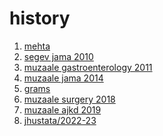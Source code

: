 # history

1. [mehta](https://www.acpjournals.org/doi/abs/10.7326/0003-4819-133-8-200010170-00009)
2. [segev jama 2010](https://jamanetwork.com/journals/jama/fullarticle/185508)
3. [muzaale gastroenterology 2011](https://www.gastrojournal.org/article/S0016-5085(11)01576-9/fulltext)
4. [muzaale jama 2014](https://jamanetwork.com/journals/jama/fullarticle/1829682)
5. [grams](https://www.nejm.org/doi/full/10.1056/NEJMoa1510491)
6. [muzaale surgery 2018](https://github.com/jhustata/nhanes/blob/72bc1054ba7418b4895e1f40775d743aa8c26b78/nhanes.muzaale.pdf)
7. [muzaale ajkd 2019](https://www.ajkd.org/article/S0272-6386(19)31013-3/fulltext)
8. [jhustata/2022-23](https://github.com/jhustata/nhanes/blob/72bc1054ba7418b4895e1f40775d743aa8c26b78/nhanes.png)

```{tableofcontents}
```
